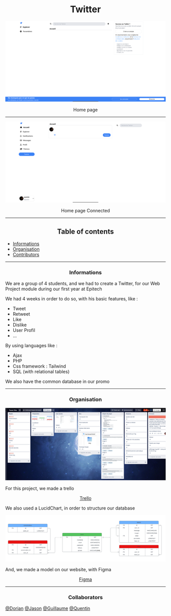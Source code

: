 <h1 style='text-align : center;'>Twitter</h1>

<img src='./style/assets/homePage.png'>

<p style='text-align : center;'>Home page</p>

----

<img src='./style/assets/homePageConnected.png'>

<p style='text-align : center;'>Home page Connected</p>

-----

<h2 style='text-align :center;'>Table of contents</h2>

<ul>
    <li><a href='#informations'>Informations</a></li>
    <li><a href='#organisation'>Organisation</a></li>
    <li><a href='#contributors'>Contributors</a></li>
</ul>

----

<h3 style='text-align :center' id='informations'>Informations</h3>

<p>We are a group of 4 students, and we had to create a Twitter, for our Web Project module during our first year at Epitech</p>

<p>We had 4 weeks in order to do so, with his basic features, like : </p>

- Tweet 
- Retweet
- Like 
- Dislike 
- User Profil
- ...

By using languages like :

- Ajax
- PHP
- Css framework : Tailwind
- SQL (with relational tables)

<p>We also have the common database in our promo</p>

----

<h3 style='text-align : center;' id='organisation'>Organisation</h3>

<img src ='./style/assets/trello.png'>
<p>For this project, we made a trello</p>


<a href='https://trello.com/b/dPA7BzJp/tweet-wac'>
<p style='text-align : center;'> 
    Trello
</p>
</a>

<p>We also used a LucidChart, in order to structure our database</p>

<img src ='./style/assets/database.png'>

<p>And, we made a model on our website, with Figma</p>

<a href='https://www.figma.com/file/e1t3ULb9SljD5c6DK7QXbl/Tweet-Academie?node-id=0-1&t=VcLMy9QhslG5pMC5-0'>
<p style='text-align : center;'>Figma</p>
</a>

-----

<h3 style='text-align : center;' id='contributors'>Collaborators</h3>

[@Dorian](https://github.com/DorianEpitech)
[@Jason](https://github.com/Jason-Ikhlef)
[@Guillaume](https://github.com/Dubois-Guillaume)
[@Quentin](https://github.com/Quen2)